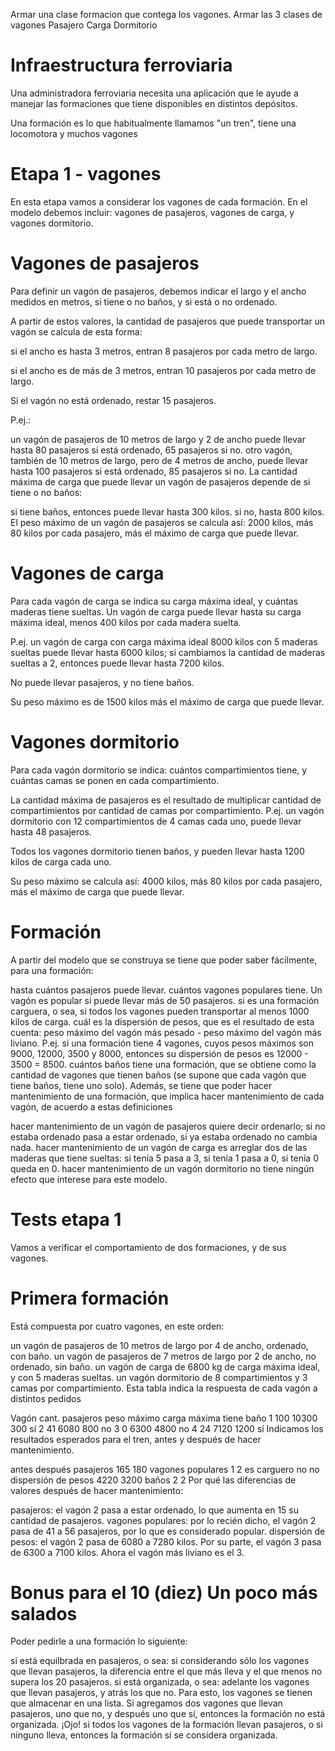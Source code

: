 Armar una clase formacion que contega los vagones.
Armar las 3 clases de vagones
Pasajero
Carga
Dormitorio

# Infraestructura ferroviaria

Una administradora ferroviaria necesita una aplicación que le ayude a manejar las formaciones que tiene disponibles en distintos depósitos.

Una formación es lo que habitualmente llamamos "un tren", tiene una locomotora y muchos vagones

# Etapa 1 - vagones

En esta etapa vamos a considerar los vagones de cada formación.
En el modelo debemos incluir: vagones de pasajeros, vagones de carga, y vagones dormitorio.

# Vagones de pasajeros

Para definir un vagón de pasajeros, debemos indicar el largo y el ancho medidos en metros, si tiene o no baños, y si está o no ordenado.

A partir de estos valores, la cantidad de pasajeros que puede transportar un vagón se calcula de esta forma:

si el ancho es hasta 3 metros, entran 8 pasajeros por cada metro de largo.

si el ancho es de más de 3 metros, entran 10 pasajeros por cada metro de largo.

Si el vagón no está ordenado, restar 15 pasajeros.

P.ej.:

un vagón de pasajeros de 10 metros de largo y 2 de ancho puede llevar hasta 80 pasajeros si está ordenado, 65 pasajeros si no.
otro vagón, también de 10 metros de largo, pero de 4 metros de ancho, puede llevar hasta 100 pasajeros si está ordenado, 85 pasajeros si no.
La cantidad máxima de carga que puede llevar un vagón de pasajeros depende de si tiene o no baños:

si tiene baños, entonces puede llevar hasta 300 kilos.
si no, hasta 800 kilos.
El peso máximo de un vagón de pasajeros se calcula así: 2000 kilos, más 80 kilos por cada pasajero, más el máximo de carga que puede llevar.

# Vagones de carga
Para cada vagón de carga se indica su carga máxima ideal, y cuántas maderas tiene sueltas.
Un vagón de carga puede llevar hasta su carga máxima ideal, menos 400 kilos por cada madera suelta.

P.ej. un vagón de carga con carga máxima ideal 8000 kilos con 5 maderas sueltas puede llevar hasta 6000 kilos; si cambiamos la cantidad de maderas sueltas a 2, entonces puede llevar hasta 7200 kilos.

No puede llevar pasajeros, y no tiene baños.

Su peso máximo es de 1500 kilos más el máximo de carga que puede llevar.

# Vagones dormitorio
Para cada vagón dormitorio se indica: cuántos compartimientos tiene, y cuántas camas se ponen en cada compartimiento.

La cantidad máxima de pasajeros es el resultado de multiplicar cantidad de compartimientos por cantidad de camas por compartimiento. P.ej. un vagón dormitorio con 12 compartimientos de 4 camas cada uno, puede llevar hasta 48 pasajeros.

Todos los vagones dormitorio tienen baños, y pueden llevar hasta 1200 kilos de carga cada uno.

Su peso máximo se calcula así: 4000 kilos, más 80 kilos por cada pasajero, más el máximo de carga que puede llevar.

# Formación 
A partir del modelo que se construya se tiene que poder saber fácilmente, para una formación:

hasta cuántos pasajeros puede llevar.
cuántos vagones populares tiene. Un vagón es popular si puede llevar más de 50 pasajeros.
si es una formación carguera, o sea, si todos los vagones pueden transportar al menos 1000 kilos de carga.
cuál es la dispersión de pesos, que es el resultado de esta cuenta: peso máximo del vagón más pesado - peso máximo del vagón más liviano. P.ej. si una formación tiene 4 vagones, cuyos pesos máximos son 9000, 12000, 3500 y 8000, entonces su dispersión de pesos es 12000 - 3500 = 8500.
cuántos baños tiene una formación, que se obtiene como la cantidad de vagones que tienen baños (se supone que cada vagón que tiene baños, tiene uno solo).
Además, se tiene que poder hacer mantenimiento de una formación, que implica hacer mantenimiento de cada vagón, de acuerdo a estas definiciones

hacer mantenimiento de un vagón de pasajeros quiere decir ordenarlo; si no estaba ordenado pasa a estar ordenado, si ya estaba ordenado no cambia nada.
hacer mantenimiento de un vagón de carga es arreglar dos de las maderas que tiene sueltas: si tenía 5 pasa a 3, si tenía 1 pasa a 0, si tenía 0 queda en 0.
hacer mantenimiento de un vagón dormitorio no tiene ningún efecto que interese para este modelo.

# Tests etapa 1
Vamos a verificar el comportamiento de dos formaciones, y de sus vagones.

# Primera formación
Está compuesta por cuatro vagones, en este orden:

un vagón de pasajeros de 10 metros de largo por 4 de ancho, ordenado, con baño.
un vagón de pasajeros de 7 metros de largo por 2 de ancho, no ordenado, sin baño.
un vagón de carga de 6800 kg de carga máxima ideal, y con 5 maderas sueltas.
un vagón dormitorio de 8 compartimientos y 3 camas por compartimiento.
Esta tabla indica la respuesta de cada vagón a distintos pedidos

Vagón	cant. pasajeros	peso máximo	carga máxima	tiene baño
1	100	10300	300	sí
2	41	6080	800	no
3	0	6300	4800	no
4	24	7120	1200	sí
Indicamos los resultados esperados para el tren, antes y después de hacer mantenimiento.

antes	después
pasajeros	165	180
vagones populares	1	2
es carguero	no	no
dispersión de pesos	4220	3200
baños	2	2
Por qué las diferencias de valores después de hacer mantenimiento:

pasajeros: el vagón 2 pasa a estar ordenado, lo que aumenta en 15 su cantidad de pasajeros.
vagones populares: por lo recién dicho, el vagón 2 pasa de 41 a 56 pasajeros, por lo que es considerado popular.
dispersión de pesos: el vagón 2 pasa de 6080 a 7280 kilos. Por su parte, el vagón 3 pasa de 6300 a 7100 kilos. Ahora el vagón más liviano es el 3.

# Bonus para el 10 (diez) Un poco más salados
Poder pedirle a una formación lo siguiente:

si está equilbrada en pasajeros, o sea: si considerando sólo los vagones que llevan pasajeros, la diferencia entre el que más lleva y el que menos no supera los 20 pasajeros.
si está organizada, o sea: adelante los vagones que llevan pasajeros, y atrás los que no. Para esto, los vagones se tienen que almacenar en una lista. Si agregamos dos vagones que llevan pasajeros, uno que no, y después uno que sí, entonces la formación no está organizada.
¡Ojo! si todos los vagones de la formación llevan pasajeros, o si ninguno lleva, entonces la formación sí se considera organizada.
